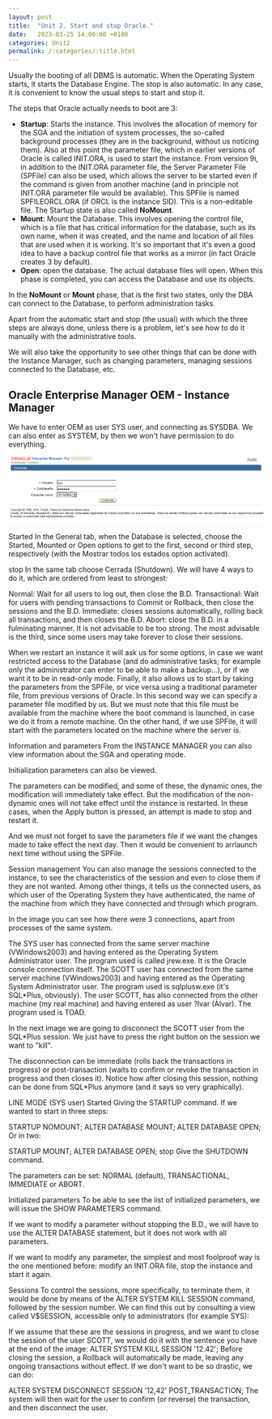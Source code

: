 ```yaml
---
layout: post
title:  "Unit 2. Start and stop Oracle."
date:   2023-03-25 14:00:00 +0100
categories: Unit2
permalink: /:categories/:title.html
---
```

Usually the booting of all DBMS is automatic. When the Operating System starts, it starts the Database Engine. The stop is also automatic. In any case, it is convenient to know the usual steps to start and stop it.

The steps that Oracle actually needs to boot are 3:

- **Startup**: Starts the instance. This involves the allocation of memory for the SGA and the initiation of system processes, the so-called background processes (they are in the background, without us noticing them). Also at this point the parameter file, which in earlier versions of Oracle is called INIT.ORA, is used to start the instance. From version 9i, in addition to the INIT.ORA parameter file, the Server Parameter File (SPFile) can also be used, which allows the server to be started even if the command is given from another machine (and in principle not INIT.ORA parameter file would be available). This SPFile is named SPFILEORCL.ORA (if ORCL is the instance SID). This is a non-editable file. The Startup state is also called **NoMount**.
- **Mount**: Mount the Database. This involves opening the control file, which is a file that has critical information for the database, such as its own name, when it was created, and the name and location of all files that are used when it is working. It's so important that it's even a good idea to have a backup control file that works as a mirror (in fact Oracle creates 3 by default).
- **Open**: open the database. The actual database files will open. When this phase is completed, you can access the Database and use its objects.
  
In the **NoMount** or **Mount** phase, that is the first two states, only the DBA can connect to the Database, to perform administration tasks.

Apart from the automatic start and stop (the usual) with which the three steps are always done, unless there is a problem, let's see how to do it manually with the administrative tools.

We will also take the opportunity to see other things that can be done with the Instance Manager, such as changing parameters, managing sessions connected to the Database, etc.

## Oracle Enterprise Manager OEM - Instance Manager

We have to enter OEM as user SYS user, and connecting as SYSDBA. We can also enter as SYSTEM, by then we won't have permission to do everything.

![StartStop](../assets/Oracle_start_stop/1.png)

Started
In the General tab, when the Database is selected, choose the Started, Mounted or Open options to get to the first, second or third step, respectively (with the Mostrar todos los estados option activated).

stop
In the same tab choose Cerrada (Shutdown). We will have 4 ways to do it, which are ordered from least to strongest:



Normal: Wait for all users to log out, then close the B.D.
Transactional: Wait for users with pending transactions to Commit or Rollback, then close the sessions and the B.D.
Immediate: closes sessions automatically, rolling back all transactions, and then closes the B.D.
Abort: close the B.D. in a fulminating manner. It is not advisable to be too strong.
The most advisable is the third, since some users may take forever to close their sessions.

When we restart an instance it will ask us for some options, in case we want restricted access to the Database (and do administrative tasks; for example only the administrator can enter to be able to make a backup...), or if we want it to be in read-only mode. Finally, it also allows us to start by taking the parameters from the SPFile, or vice versa using a traditional parameter file, from previous versions of Oracle. In this second way we can specify a parameter file modified by us. But we must note that this file must be available from the machine where the boot command is launched, in case we do it from a remote machine. On the other hand, if we use SPFile, it will start with the parameters located on the machine where the server is.



Information and parameters
From the INSTANCE MANAGER you can also view information about the SGA and operating mode.



Initialization parameters can also be viewed.



The parameters can be modified, and some of these, the dynamic ones, the modification will immediately take effect. But the modification of the non-dynamic ones will not take effect until the instance is restarted. In these cases, when the Apply button is pressed, an attempt is made to stop and restart it.

And we must not forget to save the parameters file if we want the changes made to take effect the next day. Then it would be convenient to arrlaunch next time without using the SPFile.

Session management
You can also manage the sessions connected to the instance, to see the characteristics of the session and even to close them if they are not wanted. Among other things, it tells us the connected users, as which user of the Operating System they have authenticated, the name of the machine from which they have connected and through which program.

In the image you can see how there were 3 connections, apart from processes of the same system.

The SYS user has connected from the same server machine (VWindows2003) and having entered as the Operating System Administrator user. The program used is called jrew.exe. It is the Oracle console connection itself.
The SCOTT user has connected from the same server machine (VWindows2003) and having entered as the Operating System Administrator user. The program used is sqlplusw.exe (it's SQL*Plus, obviously).
The user SCOTT, has also connected from the other machine (my real machine) and having entered as user ?lvar (Àlvar). The program used is TOAD.


In the next image we are going to disconnect the SCOTT user from the SQL*Plus session. We just have to press the right button on the session we want to "kill".



The disconnection can be immediate (rolls back the transactions in progress) or post-transaction (waits to confirm or revoke the transaction in progress and then closes it). Notice how after closing this session, nothing can be done from SQL*Plus anymore (and it says so very graphically).



 

 

LINE MODE (SYS user)
Started
Giving the STARTUP command. If we wanted to start in three steps:

STARTUP NOMOUNT;
ALTER DATABASE MOUNT;
ALTER DATABASE OPEN;
Or in two:

STARTUP MOUNT;
ALTER DATABASE OPEN;
stop
Give the SHUTDOWN command.

The parameters can be set: NORMAL (default), TRANSACTIONAL, IMMEDIATE or ABORT.

Initialized parameters
To be able to see the list of initialized parameters, we will issue the SHOW PARAMETERS command.

If we want to modify a parameter without stopping the B.D., we will have to use the ALTER DATABASE statement, but it does not work with all parameters.

If we want to modify any parameter, the simplest and most foolproof way is the one mentioned before: modify an INIT.ORA file, stop the instance and start it again.

Sessions
To control the sessions, more specifically, to terminate them, it would be done by means of the ALTER SYSTEM KILL SESSION command, followed by the session number. We can find this out by consulting a view called V$SESSION, accessible only to administrators (for example SYS):


If we assume that these are the sessions in progress, and we want to close the session of the user SCOTT, we would do it with the sentence you have at the end of the image:
ALTER SYSTEM KILL SESSION '12.42';
Before closing the session, a Rollback will automatically be made, leaving any ongoing transactions without effect. If we don't want to be so drastic, we can do:

ALTER SYSTEM DISCONNECT SESSION '12,42' POST_TRANSACTION;
The system will then wait for the user to confirm (or reverse) the transaction, and then disconnect the user.